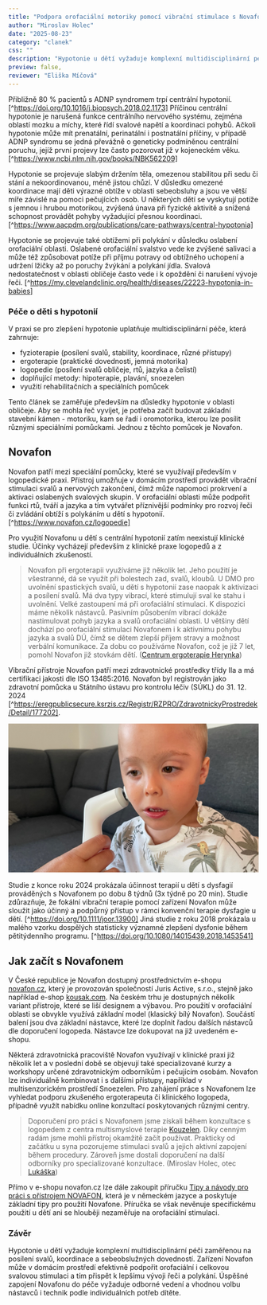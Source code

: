 ```yaml
---
title: "Podpora orofaciální motoriky pomocí vibrační stimulace s Novafon"
author: "Miroslav Holec"
date: "2025-08-23"
category: "clanek"
css: ""
description: "Hypotonie u dětí vyžaduje komplexní multidisciplinární péči zaměřenou na posílení svalů, koordinace a sebeobslužných dovedností. Zařízení Novafon může v domácím prostředí efektivně podpořit orofaciální i celkovou svalovou stimulaci a tím přispět k lepšímu vývoji řeči a polykání. "
preview: false,
reviewer: "Eliška Míčová"
---
```


Přibližně 80 % pacientů s ADNP syndromem trpí centrální hypotonií.[^https://doi.org/10.1016/j.biopsych.2018.02.1173] Příčinou centrální hypotonie je narušená funkce centrálního nervového systému, zejména oblastí mozku a míchy, které řídí svalové napětí a koordinaci pohybů. Ačkoli hypotonie může mít prenatální, perinatální i postnatální příčiny, v případě ADNP syndromu se jedná převážně o geneticky podmíněnou centrální poruchu, jejíž první projevy lze často pozorovat již v kojeneckém věku. [^https://www.ncbi.nlm.nih.gov/books/NBK562209]

Hypotonie se projevuje slabým držením těla, omezenou stabilitou při sedu či stání a nekoordinovanou, méně jistou chůzí. V důsledku omezené koordinace mají děti výrazné obtíže v oblasti sebeobsluhy a jsou ve větší míře závislé na pomoci pečujících osob. U některých dětí se vyskytují potíže s jemnou i hrubou motorikou, zvýšená únava při fyzické aktivitě a snížená schopnost provádět pohyby vyžadující přesnou koordinaci. [^https://www.aacpdm.org/publications/care-pathways/central-hypotonia]

Hypotonie se projevuje také obtížemi při polykání v důsledku oslabení orofaciální oblasti. Oslabené orofaciální svalstvo vede ke zvýšené salivaci a může též způsobovat potíže při příjmu potravy od obtížného uchopení a udržení lžičky až po poruchy žvýkání a polykání jídla. Svalová nedostatečnost v oblasti obličeje často vede i k opoždění či narušení vývoje řeči. [^https://my.clevelandclinic.org/health/diseases/22223-hypotonia-in-babies] 



### Péče o děti s hypotonií

V praxi se pro zlepšení hypotonie uplatňuje multidisciplinární péče, která zahrnuje:

- fyzioterapie (posílení svalů, stability, koordinace, různé přístupy)
- ergoterapie (praktické dovednosti, jemná motorika)
- logopedie (posílení svalů obličeje, rtů, jazyka a čelistí)
- doplňující metody: hipoterapie, plavání, snoezelen
- využití rehabilitačních a speciálních pomůcek

Tento článek se zaměřuje především na důsledky hypotonie v oblasti obličeje. Aby se mohla řeč vyvíjet, je potřeba začít budovat základní stavební kámen - motoriku, kam se řadí i oromotorika, kterou lze posílit různými speciálními pomůckami. Jednou z těchto pomůcek je Novafon.



## Novafon

Novafon patří mezi speciální pomůcky, které se využívají především v logopedické praxi. Přístroj umožňuje v domácím prostředí provádět vibrační stimulaci svalů a nervových zakončení, čímž může napomoci prokrvení a aktivaci oslabených svalových skupin. V orofaciální oblasti může podpořit funkci rtů, tváří a jazyka a tím vytvářet příznivější podmínky pro rozvoj řeči či zvládání obtíží s polykáním u dětí s hypotonií. [^https://www.novafon.cz/logopedie] 

Pro využití Novafonu u dětí s centrální hypotonií zatím neexistují klinické studie. Účinky vycházejí především z klinické praxe logopedů a z individuálních zkušeností.

> Novafon při ergoterapii využíváme již několik let. Jeho použití je všestranné, dá se využít při bolestech zad, svalů, kloubů. U DMO pro uvolnění spastických svalů, u dětí s hypotonií zase naopak k aktivizaci a posílení svalů.  Má dva typy vibrací, které stimulují sval ke stahu i uvolnění.  Velké zastoupení má při orofaciální stimulaci. K dispozici máme několik nástavců. Pasivním působením vibrací dokáže nastimulovat pohyb jazyka a svalů orofaciální oblasti. U většiny dětí dochází po orofaciální stimulaci Novafonem i k aktivnímu pohybu jazyka a svalů DÚ, čímž se dětem zlepší příjem stravy a možnost verbální komunikace. Za dobu co používáme Novafon, což je již 7 let, pomohl Novafon již stovkám dětí. ([Centrum ergoterapie Herynka](https://www.herynka.cz/))

Vibrační přístroje Novafon patří mezi zdravotnické prostředky třídy IIa a má certifikaci jakosti dle ISO 13485:2016. Novafon byl registrován jako zdravotní pomůcka u Státního ústavu pro kontrolu léčiv (SÚKL) do 31. 12. 2024 [^https://eregpublicsecure.ksrzis.cz/Registr/RZPRO/ZdravotnickyProstredek/Detail/177202]. 

![](obr/novafon-os-deti.jpg)

Studie z konce roku 2024 prokázala účinnost terapií u dětí s dysfagií prováděných s Novafonem po dobu 8 týdnů (3x týdně po 20 min). Studie zdůrazňuje, že fokální vibrační terapie pomocí zařízení Novafon může sloužit jako účinný a podpůrný přístup v rámci konvenční terapie dysfagie u dětí. [^https://doi.org/10.1111/joor.13900] Jiná studie z roku 2018 prokázala u malého vzorku dospělých statisticky významné zlepšení dysfonie během pětitýdenního programu. [^https://doi.org/10.1080/14015439.2018.1453541]

## Jak začít s Novafonem

V České republice je Novafon dostupný prostřednictvím e-shopu [novafon.cz](https://www.novafon.cz/), který je provozován společností Juris Active, s.r.o., stejně jako například e-shop [kousak.com](https://www.kousak.com/). Na českém trhu je dostupných několik variant přístroje, které se liší designem a výbavou. Pro použití v orofaciální oblasti se obvykle využívá základní model (klasický bílý Novafon). Součástí balení jsou dva základní nástavce, které lze doplnit řadou dalších nástavců dle doporučení logopeda. Nástavce lze dokupovat na již uvedeném e-shopu.

Některá zdravotnická pracoviště Novafon využívají v klinické praxi již několik let a v poslední době se objevují také specializované kurzy a workshopy určené zdravotnickým odborníkům i pečujícím osobám. Novafon lze individuálně kombinovat i s dalšími přístupy, například v multisenzorickém prostředí Snoezelen. Pro zahájení práce s Novafonem lze vyhledat podporu zkušeného ergoterapeuta či klinického logopeda, případně využít nabídku online konzultací poskytovaných různými centry.

> Doporučení pro práci s Novafonem jsme získali během konzultace s logopedem z centra multismyslové terapie [Kouzelen](https://obchod.kouzelen.cz/konzultace-online/). Díky cenným radám jsme mohli přístroj okamžitě začít používat. Prakticky od začátku u syna pozorujeme stimulaci svalů a jejich aktivní zapojení během procedury. Zároveň jsme dostali doporučení na další odborníky pro specializované konzultace. (Miroslav Holec, otec [Lukáška](https://adnpasociace.cz/pribehy/lukasek))

Přímo v e-shopu novafon.cz lze dále zakoupit příručku [Tipy a návody pro práci s přístrojem NOVAFON](https://www.novafon.cz/tipy-a-navody-pro-praci-s-pristrojem-novafon--v-nem-jazyce/), která je v německém jazyce a poskytuje základní tipy pro použití Novafone. Příručka se však nevěnuje specifickému použití u dětí ani se hlouběji nezaměřuje na orofaciální stimulaci.

### Závěr

Hypotonie u dětí vyžaduje komplexní multidisciplinární péči zaměřenou na posílení svalů, koordinace a sebeobslužných dovedností. Zařízení Novafon může v domácím prostředí efektivně podpořit orofaciální i celkovou svalovou stimulaci a tím přispět k lepšímu vývoji řeči a polykání. Úspěšné zapojení Novafonu do péče vyžaduje odborné vedení a vhodnou volbu nástavců i technik podle individuálních potřeb dítěte.
